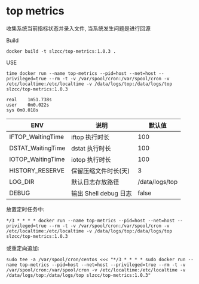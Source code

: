 # top metrics

收集系统当前指标状态并录入文件, 当系统发生问题是进行回源

Build

```
docker build -t slzcc/top-metrics:1.0.3 .
```

USE

```
time docker run --name top-metrics --pid=host --net=host --privileged=true --rm -t -v /var/spool/cron:/var/spool/cron -v /etc/localtime:/etc/localtime -v /data/logs/top:/data/logs/top slzcc/top-metrics:1.0.3

real	1m51.738s
user	0m0.022s
sys	0m0.018s
```

|ENV|说明|默认值|
|-|-|-|
|IFTOP_WaitingTime|iftop 执行时长|100|
|DSTAT_WaitingTime|dstat 执行时长|100|
|IOTOP_WaitingTime|iotop 执行时长|100|
|HISTORY_RESERVE|保留压缩文件时长(天)|3|
|LOG_DIR|默认日志存放路径|/data/logs/top|
|DEBUG|输出 Shell debug 日志|false|

放置定时任务中:

```
*/3 * * * * docker run --name top-metrics --pid=host --net=host --privileged=true --rm -t -v /var/spool/cron:/var/spool/cron -v /etc/localtime:/etc/localtime -v /data/logs/top:/data/logs/top slzcc/top-metrics:1.0.3
```

或重定向追加:

```
sudo tee -a /var/spool/cron/centos <<< "*/3 * * * * sudo docker run --name top-metrics --pid=host --net=host --privileged=true --rm -t -v /var/spool/cron:/var/spool/cron -v /etc/localtime:/etc/localtime -v /data/logs/top:/data/logs/top slzcc/top-metrics:1.0.3"
```